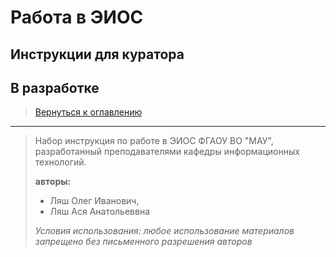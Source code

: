 # Работа в ЭИОС

## Инструкции для куратора

## В разработке

> [Вернуться к оглавлению](../index.md)

---

> Набор инструкция по работе в ЭИОС ФГАОУ ВО "МАУ", разработанный преподавателями кафедры информационных технологий.
> 
> **авторы:** 
>   - Ляш Олег Иванович, 
>   - Ляш Ася Анатольеввна
> 
>  *Условия использования: любое использование материалов запрещено без письменного разрешения авторов*

